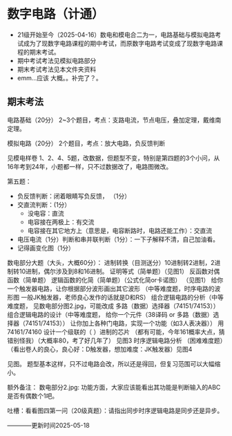 # 数字电路（计通）
- 21级开始至今（2025-04-16）数电和模电合二为一，电路基础与模拟电路考试成为了现数字电路课程的期中考试，而原数字电路考试变成了现数字电路课程的期末考试。
- 期中考试考法见模拟电路部分
- 期末考试考法见本文件夹资料
- emm...应该 大概。。补完了？。


## 期末考法

电路基础（20分） 2~3个题目，考点：支路电流，节点电压，叠加定理，戴维南定理。

模拟电路（20分） 2个题目，考点：放大电路，负反馈判断

见模电样卷 1、2、4、5题，改数据，但题型不变，特别是第四题的3个小问，从16年考到24年，小题都一样，只不过数据改了，电路图微改。

第五题：
- 负反馈判断：闭着眼睛写负反馈，  （1分）
- 交直流判断：(1分）
    - 没电容：直流  
    - 电容接在两极上：有交流
    - 电容接在其它地方上（意思是，电容断路时，电路还能工作）：交直流
- 电压电流（1分）判断和串并联判断（1分）：一下子解释不清，自己加油看。
- 记得画变化图（1分）


数电部分大题（大头，大概60分）：
进制转换（目测送分）10进制转2进制，2进制转10进制，偶尔涉及到8和16进制。
证明等式（简单题）（见图1）
反函数对偶函数（简单题）
逻辑函数的化简（简单题）（公式化简or卡诺图） （见图1）
给你一个触发器电路，让你根据部分波形画出其它波形 （中等难度题，时序电路的波形图 一般JK触发器，老师良心发作的话就是D和RS）
组合逻辑电路的分析（中等难度题， 见数电部分图2.jpg，可能改成 多路（数据）选择器（74151/74153）） 
组合逻辑电路的设计（中等难度题， 给你一个元件（38译码 or 多路（数据）选择器（74151/74153）） 让你加上各种门电路，实现一个功能（如3人表决器））
用74161/74160 设计一个级联的（   ）进制的芯片 （都有可能，今年161概率大点，猜错别怪我）（大概率80，考了好几年了） 见图3
时序逻辑电路分析 （困难难度题）（看出卷人的良心，良心好：D触发器，想加难度：JK触发器）见图4


见图。
题型基本这样，只不过电路会改，所以还是得回，但复习范围可以大幅缩小。

额外备注：
数电部分2.jpg:
功能方面，大家应该能看出其功能是判断输入的ABC是否有偶数个1吧。

吐槽：看看图四第一问（20级真题）：请指出同步时序逻辑电路是同步还是异步。


————更新时间2025-05-18
